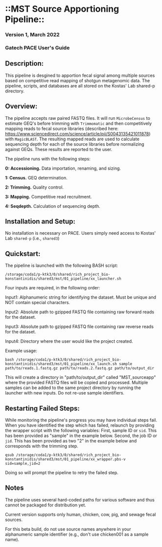 # ::MST Source Apportioning Pipeline::

### Version 1, March 2022
### Gatech PACE User's Guide

## Description:

This pipeline is desgined to apportion fecal signal among multiple sources based on competitive read mapping of shotgun metagenomic data. The pipeline, scripts, and databases are all stored on the Kostas' Lab shared-p directory.

## Overview:

The pipeline accepts raw paired FASTQ files. It will run `MicrobeCensus` to estimate GEQ's before trimming with `Trimmomatic` and then competitively mapping reads to fecal source libraries (described here: https://www.sciencedirect.com/science/article/pii/S0043135421011878) with `MagicBLAST`. The resulting mapped reads are used to calculate sequencing depth for each of the source libraries before normalizing against GEQs. These results are reported to the user. 

The pipeline runs with the following steps:

**0: Accessioning.** Data importation, renaming, and sizing.

**1: Census.** GEQ determination.

**2: Trimming.** Quality control.

**3: Mapping.** Competitive read recruitment.

**4: Seqdepth.** Calculation of sequencing depth.

## Installation and Setup:

No installation is necessary on PACE. Users simply need access to Kostas' Lab `shared-p` (i.e., `shared3`) 

## Quickstart: 

The pipeline is launched with the following BASH script:

```/storage/coda1/p-ktk3/0/shared/rich_project_bio-konstantinidis/shared3/mst/01_pipeline/xx_launcher.sh```

Four inputs are required, in the following order:

Input1: Alphanumeric string for identifying the dataset. Must be unique and NOT contain special characters.

Input2: Absolute path to gzipped FASTQ file containing raw forward reads for the dataset.

Input3: Absolute path to gzipped FASTQ file containing raw reverse reads for the dataset.

Input4: Directory where the user would like the project created.

Example usage:

```bash /storage/coda1/p-ktk3/0/shared/rich_project_bio-konstantinidis/shared3/mst/01_pipeline/xx_launch.sh sample path/to/reads.1.fastq.gz path/to/reads.2.fastq.gz path/to/output_dir```

This will create a directory in "path/to/output_dir" called "MST_sourceapp" where the provided FASTQ files will be copied and processed. Multiple samples can be added to the same project directory by running the launcher with new inputs. Do not re-use sample identifiers.

## Restarting Failed Steps:

While monitoring the pipeline's progress you may have individual steps fail. When you have identified the step which has failed, relaunch by providing the wrapper script with the following variables: First, sample ID or `sid`. This has been provided as "sample" in the example below. Second, the job ID or `jid`. This has been provided as two "2" in the example below and corresponds with the trimming step.

```qsub /storage/coda1/p-ktk3/0/shared/rich_project_bio-konstantinidis/shared3/mst/01_pipeline/xx_wrapper.pbs-v sid=sample,jid=2```

Doing so will prompt the pipeline to retry the failed step. 

## Notes

The pipeline uses several hard-coded paths for various software and thus cannot be packaged for distribution yet.

Current version supports only human, chicken, cow, pig, and sewage fecal sources.

For this beta build, do not use source names anywhere in your alphanumeric sample identifier (e.g., don't use chicken001 as a sample name).
